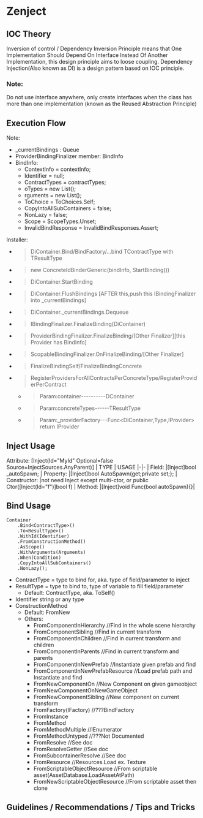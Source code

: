 # Zenject

## IOC Theory
Inversion of control / Dependency Inversion Principle means that One Implementation Should Depend On Interface Instead Of Another Implementation, this design principle aims to loose coupling.
Dependency Injection(Also known as DI) is a design pattern based on IOC principle.
### Note: 
Do not use interface anywhere, only create interfaces when the class has more than one implementation (known as the Reused Abstraction Principle)

## Execution Flow
Note: 
- _currentBindings : Queue<IBindingFinalizer>
- ProviderBindingFinalizer member: BindInfo
- BindInfo: 
    - ContextInfo = contextInfo;
    - Identifier = null;
    - ContractTypes = contractTypes;
    - oTypes = new List<Type>();
    - rguments = new List<TypeValuePair>();
    - ToChoice = ToChoices.Self;
    - CopyIntoAllSubContainers = false;
    - NonLazy = false;
    - Scope = ScopeTypes.Unset;
    - InvalidBindResponse = InvalidBindResponses.Assert;

Installer:
- >DiContainer.Bind/BindFactory/...bind TContractType with TResultType
- >new ConcreteIdBinderGeneric<TContract>(bindInfo, StartBinding())
- >DiContainer.StartBinding
- >DiContainer.FlushBindings [AFTER this,push this IBindingFinalizer into _currentBindings]
- >DiContainer._currentBindings.Dequeue
- >IBindingFinalizer.FinalizeBinding(DiContainer)
- >ProviderBindingFinalizer.FinalizeBinding/[Other Finalizer][this Provider has BindInfo]
- >ScopableBindingFinalizer.OnFinalizeBinding/[Other Finalizer]
- >FinalizeBindingSelf/FinalizeBindingConcrete
- >RegisterProvidersForAllContractsPerConcreteType/RegisterProviderPerContract
    - >Param:container----------DContainer
    - >Param:concreteTypes------TResultType
    - >Param:_providerFactory---Func<DiContainer,Type,IProvider> return IProvider

## Inject Usage
Attribute: [Inject(Id="MyId" Optional=false Source=InjectSources.AnyParent)]
| TYPE | USAGE
|-|-
| Field:       |[Inject]bool _autoSpawn;
| Property:    |[Inject]bool AutoSpawn{get;private set;};
| Constructor: |not need Inject except multi-ctor, or public Ctor([Inject(Id="f")]bool f)
| Method:      |[Inject]void Func(bool autoSpawn){}|

## Bind Usage
    Container
        .Bind<ContractType>()
        .To<ResultType>()
        .WithId(Identifier)
        .FromConstructionMethod()
        .AsScope()
        .WithArguments(Arguments)
        .When(Condition)
        .CopyIntoAllSubContainers()
        .NonLazy();
- ContractType = type to bind for, aka. type of field/parameter to inject
- ResultType = type to bind to, type of variable to fill field/parameter
    - Default: ContractType, aka. ToSelf()
- Identifier string or any type
- ConstructionMethod
    - Default: FromNew
    - Others:
        - FromComponentInHierarchy  //Find in the whole scene hierarchy
        - FromComponentSibling      //Find in current transform
        - FromComponentInChildren   //Find in current transform and children
        - FromComponentInParents    //Find in current transform and parents
        - FromComponentInNewPrefab  //Instantiate given prefab and find
        - FromComponentInNewPrefabResource  //Load prefab path and Instantiate and find
        - FromNewComponentOn        //New Component on given gameobject 
        - FromNewComponentOnNewGameObject
        - FromNewComponentSibling   //New component on current transform 
        - FromFactory(IFactory)     //???BindFactory
        - FromInstance
        - FromMethod
        - FromMethodMultiple        //IEnumerator
        - FromMethodUntyped         //???Not Documented
        - FromResolve               //See doc
        - FromResolveGetter         //See doc
        - FromSubcontainerResolve   //See doc
        - FromResource              //Resources.Load ex. Texture
        - FromScriptableObjectResource      //From scriptable asset(AssetDatabase.LoadAssetAtPath)
        - FromNewScriptableObjectResource   //From scriptable asset then clone

## Guidelines / Recommendations / Tips and Tricks



